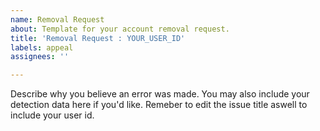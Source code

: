 ```yaml
---
name: Removal Request
about: Template for your account removal request.
title: 'Removal Request : YOUR_USER_ID'
labels: appeal
assignees: ''

---
```


Describe why you believe an error was made. You may also include your detection data here if you'd like. Remeber to edit the issue title aswell to include your user id.
